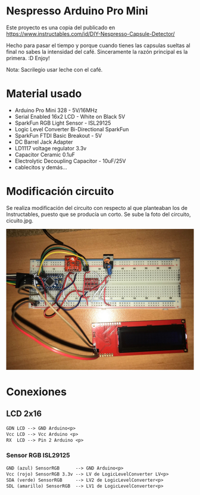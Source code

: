 # Nespresso Arduino Pro Mini
Este proyecto es una copia del publicado en https://www.instructables.com/id/DIY-Nespresso-Capsule-Detector/ <p>
Hecho para pasar el tiempo y porque cuando tienes las capsulas sueltas al final no sabes la intensidad del café. Sinceramente la razón principal es la primera. :D Enjoy! <p>
Nota: Sacrilegio usar leche con el café.

# Material usado 
* Arduino Pro Mini 328 - 5V/16MHz
* Serial Enabled 16x2 LCD - White on Black 5V
* SparkFun RGB Light Sensor - ISL29125
* Logic Level Converter Bi-Directional SparkFun
* SparkFun FTDI Basic Breakout - 5V
* DC Barrel Jack Adapter
* LD1117 voltage regulator 3.3v
* Capacitor Ceramic 0.1uF
* Electrolytic Decoupling Capacitor - 10uF/25V
* cablecitos y demás...


# Modificación circuito
Se realiza modificación del circuito con respecto al que planteaban los de Instructables, puesto que se producía un corto.
Se sube la foto del circuito, cicuito.jpg.
<p>
<img src="circuito.jpg" />


# Conexiones
## LCD 2x16
    GDN LCD --> GND Arduino<p>
    Vcc LCD --> Vcc Arduino <p>
    RX  LCD --> Pin 2 Arduino <p>

### Sensor RGB ISL29125 
    GND (azul) SensorRGB      --> GND Arduino<p>
    Vcc (rojo) SensorRGB 3.3v --> LV de LogicLevelConverter LV<p>
    SDA (verde) SensorRGB     --> LV2 de LogicLevelConverter<p>
    SDL (amarillo) SensorRGB  --> LV1 de LogicLevelConverter<p>
